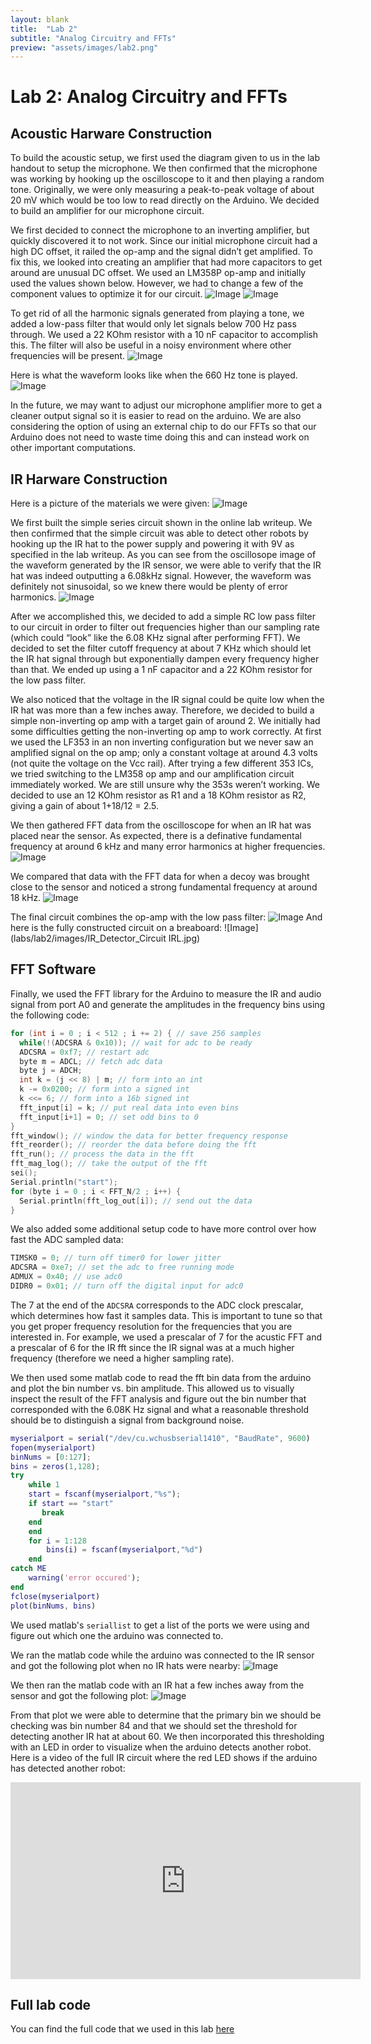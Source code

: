 ```yaml
---
layout: blank
title:  "Lab 2"
subtitle: "Analog Circuitry and FFTs"
preview: "assets/images/lab2.png"
---
```


# Lab 2: Analog Circuitry and FFTs

## Acoustic Harware Construction
To build the acoustic setup, we first used the diagram given to us in the lab handout to setup the microphone. We then confirmed that the microphone was working by hooking up the oscilloscope to it and then playing a random tone. Originally, we were only measuring a peak-to-peak voltage of about 20 mV which would be too low to read directly on the Arduino. We decided to build an amplifier for our microphone circuit.

We first decided to connect the microphone to an inverting amplifier, but quickly discovered it to not work. Since our initial microphone circuit had a high DC offset, it railed the op-amp and the signal didn’t get amplified. To fix this, we looked into creating an amplifier that had more capacitors to get around are unusual DC offset. We used an LM358P op-amp and initially used the values shown below. However, we had to change a few of the component values to optimize it for our circuit.
![Image](labs/lab2/images/og_microphone.jpg)
![Image](labs/lab2/images/updated_mic.JPG)

To get rid of all the harmonic signals generated from playing a tone, we added a low-pass filter that would only let signals below 700 Hz pass through. We used a 22 KOhm resistor with a 10 nF capacitor to accomplish this. The filter will also be useful in a noisy environment where other frequencies will be present. 
![Image](labs/lab2/images/lowpass.JPG)

Here is what the waveform looks like when the 660 Hz tone is played.
![Image](labs/lab2/images/mic_wave.jpg)

In the future, we may want to adjust our microphone amplifier more to get a cleaner output signal so it is easier to read on the arduino. We are also considering the option of using an external chip to do our FFTs so that our Arduino does not need to waste time doing this and can instead work on other important computations.


## IR Harware Construction

Here is a picture of the materials we were given:
![Image](labs/lab2/images/ir_parts_list.jpg)

We first built the simple series circuit shown in the online lab writeup. We then confirmed that the simple circuit was able to detect other robots by hooking up the IR hat to the power supply and powering it with 9V as specified in the lab writeup. As you can see from the oscillosope image of the waveform generated by the IR sensor, we were able to verify that the IR hat was indeed outputting a 6.08kHz signal. However, the waveform was definitely not sinusoidal, so we knew there would be plenty of error harmonics.
![Image](labs/lab2/images/hatwaveform1.jpg)

After we accomplished this, we decided to add a simple RC low pass filter to our circuit in order to filter out frequencies higher than our sampling rate (which could “look” like the 6.08 KHz signal after performing FFT). We decided to set the filter cutoff frequency at about 7 KHz which should let the IR hat signal through but exponentially dampen every frequency higher than that. We ended up using a 1 nF capacitor and a 22 KOhm resistor for the low pass filter.

We also noticed that the voltage in the IR signal could be quite low when the IR hat was more than a few inches away. Therefore, we decided to build a simple non-inverting op amp with a target gain of around 2. We initially had some difficulties getting the non-inverting op amp to work correctly. At first we used the LF353 in an non inverting configuration but we never saw an amplified signal on the op amp; only a constant voltage at around 4.3 volts (not quite the voltage on the Vcc rail). After trying a few different 353 ICs, we tried switching to the LM358 op amp and our amplification circuit immediately worked. We are still unsure why the 353s weren’t working. We decided to use an 12 KOhm resistor as R1 and a 18 KOhm resistor as R2, giving a gain of about 1+18/12 = 2.5.

We then gathered FFT data from the oscilloscope for when an IR hat was placed near the sensor. As expected, there is a definative fundamental frequency at around 6 kHz and many error harmonics at higher frequencies.
![Image](labs/lab2/images/hatfft.jpg)

We compared that data with the FFT data for when a decoy was brought close to the sensor and noticed a strong fundamental frequency at around 18 kHz.
![Image](labs/lab2/images/decoyfft.jpg)
  
The final circuit combines the op-amp with the low pass filter:
![Image](labs/lab2/images/IR_Detector_Circuit.jpg)
And here is the fully constructed circuit on a breaboard:
![Image](labs/lab2/images/IR_Detector_Circuit IRL.jpg)

## FFT Software

Finally, we used the FFT library for the Arduino to measure the IR and audio signal from port A0 and generate the amplitudes in the frequency bins using the following code:

```cpp
for (int i = 0 ; i < 512 ; i += 2) { // save 256 samples
  while(!(ADCSRA & 0x10)); // wait for adc to be ready
  ADCSRA = 0xf7; // restart adc
  byte m = ADCL; // fetch adc data
  byte j = ADCH;
  int k = (j << 8) | m; // form into an int
  k -= 0x0200; // form into a signed int
  k <<= 6; // form into a 16b signed int
  fft_input[i] = k; // put real data into even bins
  fft_input[i+1] = 0; // set odd bins to 0
}
fft_window(); // window the data for better frequency response
fft_reorder(); // reorder the data before doing the fft
fft_run(); // process the data in the fft
fft_mag_log(); // take the output of the fft
sei();
Serial.println("start");
for (byte i = 0 ; i < FFT_N/2 ; i++) { 
  Serial.println(fft_log_out[i]); // send out the data
}
```

We also added some additional setup code to have more control over how fast the ADC sampled data:

```cpp
TIMSK0 = 0; // turn off timer0 for lower jitter
ADCSRA = 0xe7; // set the adc to free running mode
ADMUX = 0x40; // use adc0
DIDR0 = 0x01; // turn off the digital input for adc0
```

The 7 at the end of the `ADCSRA` corresponds to the ADC clock prescalar, which determines how fast it samples data. This is important to tune so that you get proper frequency resolution for the frequencies that you are interested in. For example, we used a prescalar of 7 for the acustic FFT and a prescalar of 6 for the IR fft since the IR signal was at a much higher frequency (therefore we need a higher sampling rate).

We then used some matlab code to read the fft bin data from the arduino and plot the bin number vs. bin amplitude. This allowed us to visually inspect the result of the FFT analysis and figure out the bin number that corresponded with the 6.08K Hz signal and what a reasonable threshold should be to distinguish a signal from background noise. 

```matlab
myserialport = serial("/dev/cu.wchusbserial1410", "BaudRate", 9600)
fopen(myserialport)
binNums = [0:127];
bins = zeros(1,128);
try
    while 1
    start = fscanf(myserialport,"%s");
    if start == "start"
       break 
    end
    end
    for i = 1:128
        bins(i) = fscanf(myserialport,"%d")
    end
catch ME
    warning('error occured');
end
fclose(myserialport)
plot(binNums, bins)
```

We used matlab's `seriallist` to get a list of the ports we were using and figure out which one the arduino was connected to.

We ran the matlab code while the arduino was connected to the IR sensor and got the following plot when no IR hats were nearby:
![Image](labs/lab2/images/irbgd.png)

We then ran the matlab code with an IR hat a few inches away from the sensor and got the following plot:
![Image](labs/lab2/images/iropampout.png)

From that plot we were able to determine that the primary bin we should be checking was bin number 84 and that we should set the threshold for detecting another IR hat at about 60. We then incorporated this thresholding with an LED in order to visualize when the arduino detects another robot. Here is a video of the full IR circuit where the red LED shows if the arduino has detected another robot:
<iframe width="560" height="315" src="https://www.youtube.com/embed/cwhYxnZrcJQ" frameborder="0" allow="autoplay; encrypted-media" allowfullscreen></iframe>

## Full lab code

You can find the full code that we used in this lab [here](https://github.com/ece3400team11/ece3400team11.github.io/tree/master/_labs/lab2/code)
